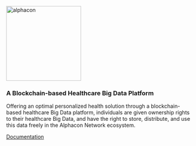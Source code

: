 <p>
  <a href="https://alphacon.io/">
    <img src="https://i.imgur.com/M7pRy0w.png" width="200px" alt="alphacon" />
  </a>
</p>
<h3>A Blockchain-based Healthcare Big Data Platform</h3>
<p>Offering an optimal personalized health solution through a blockchain-based healthcare Big Data platform, individuals are given ownership rights to their healthcare Big Data, and have the right to store, distribute, and use this data freely in the Alphacon Network ecosystem.</p>
<a href="doc/">Documentation</a>
